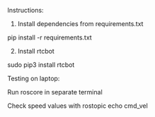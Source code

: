 Instructions:

1. Install dependencies from requirements.txt

pip install -r requirements.txt

2. Install rtcbot

sudo pip3 install rtcbot



Testing on laptop:

Run roscore in separate terminal

Check speed values with rostopic echo cmd_vel

